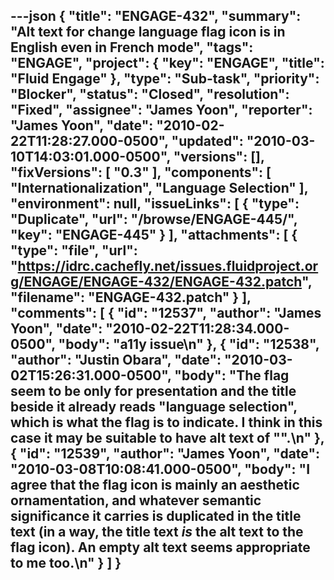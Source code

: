 ---json
{
  "title": "ENGAGE-432",
  "summary": "Alt text for change language flag icon is in English even in French mode",
  "tags": "ENGAGE",
  "project": {
    "key": "ENGAGE",
    "title": "Fluid Engage"
  },
  "type": "Sub-task",
  "priority": "Blocker",
  "status": "Closed",
  "resolution": "Fixed",
  "assignee": "James Yoon",
  "reporter": "James Yoon",
  "date": "2010-02-22T11:28:27.000-0500",
  "updated": "2010-03-10T14:03:01.000-0500",
  "versions": [],
  "fixVersions": [
    "0.3"
  ],
  "components": [
    "Internationalization",
    "Language Selection"
  ],
  "environment": null,
  "issueLinks": [
    {
      "type": "Duplicate",
      "url": "/browse/ENGAGE-445/",
      "key": "ENGAGE-445"
    }
  ],
  "attachments": [
    {
      "type": "file",
      "url": "https://idrc.cachefly.net/issues.fluidproject.org/ENGAGE/ENGAGE-432/ENGAGE-432.patch",
      "filename": "ENGAGE-432.patch"
    }
  ],
  "comments": [
    {
      "id": "12537",
      "author": "James Yoon",
      "date": "2010-02-22T11:28:34.000-0500",
      "body": "a11y issue\n"
    },
    {
      "id": "12538",
      "author": "Justin Obara",
      "date": "2010-03-02T15:26:31.000-0500",
      "body": "The flag seem to be only for presentation and the title beside it already reads \"language selection\", which is what the flag is to indicate. I think in this case it may be suitable to have alt text of \"\".\n"
    },
    {
      "id": "12539",
      "author": "James Yoon",
      "date": "2010-03-08T10:08:41.000-0500",
      "body": "I agree that the flag icon is mainly an aesthetic ornamentation, and whatever semantic significance it carries is duplicated in the title text (in a way, the title text *is* the alt text to the flag icon). An empty alt text seems appropriate to me too.\n"
    }
  ]
}
---

        